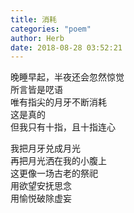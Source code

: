 ```yaml
---
title: 消耗
categories: "poem"
author: Herb
date: 2018-08-28 03:52:21
---
```

晚睡早起，半夜还会忽然惊觉\
所言皆是呓语\
唯有指尖的月牙不断消耗\
这是真的\
但我只有十指，且十指连心

我把月牙兑成月光\
再把月光洒在我的小腹上\
这更像一场古老的祭祀\
用欲望安抚思念\
用愉悦破除虚妄